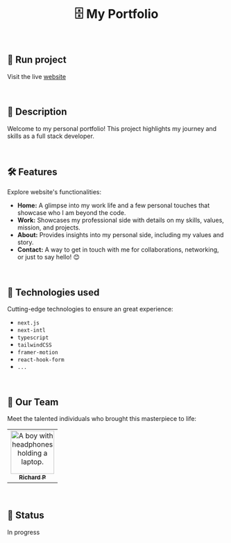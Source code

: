 <h1 align="center">🗄️ My Portfolio</h1>

<br>

## 🚀 Run project

Visit the live [website](https://richardp.vercel.app)

<br>

## 📝 Description

Welcome to my personal portfolio! This project highlights my journey and skills as a full stack developer.

<br/>

## 🛠️ Features

Explore website's functionalities:

- **Home:** A glimpse into my work life and a few personal touches that showcase who I am beyond the code.
- **Work:** Showcases my professional side with details on my skills, values, mission, and projects.
- **About:** Provides insights into my personal side, including my values and story.
- **Contact:** A way to get in touch with me for collaborations, networking, or just to say hello! 😊

<br/>

## 🔧 Technologies used

Cutting-edge technologies to ensure an great experience:

- `next.js`
- `next-intl`
- `typescript`
- `tailwindCSS`
- `framer-motion`
- `react-hook-form`
- `...`

<br>

## 🤝 Our Team

Meet the talented individuals who brought this masterpiece to life:

<table>
  <tr>
    <td align="center">
      <a href="https://github.com/Richard-Passos">
        <img src="https://img.freepik.com/vetores-premium/desenho-de-desenho-animado-de-um-programador_29937-8176.jpg" width="100px;" alt="A boy with headphones holding a laptop."/><br>
        <sub>
          <b>Richard P</b>
        </sub>
      </a>
    </td>
  </tr>
</table>

<br>

## 🎯 Status

In progress

